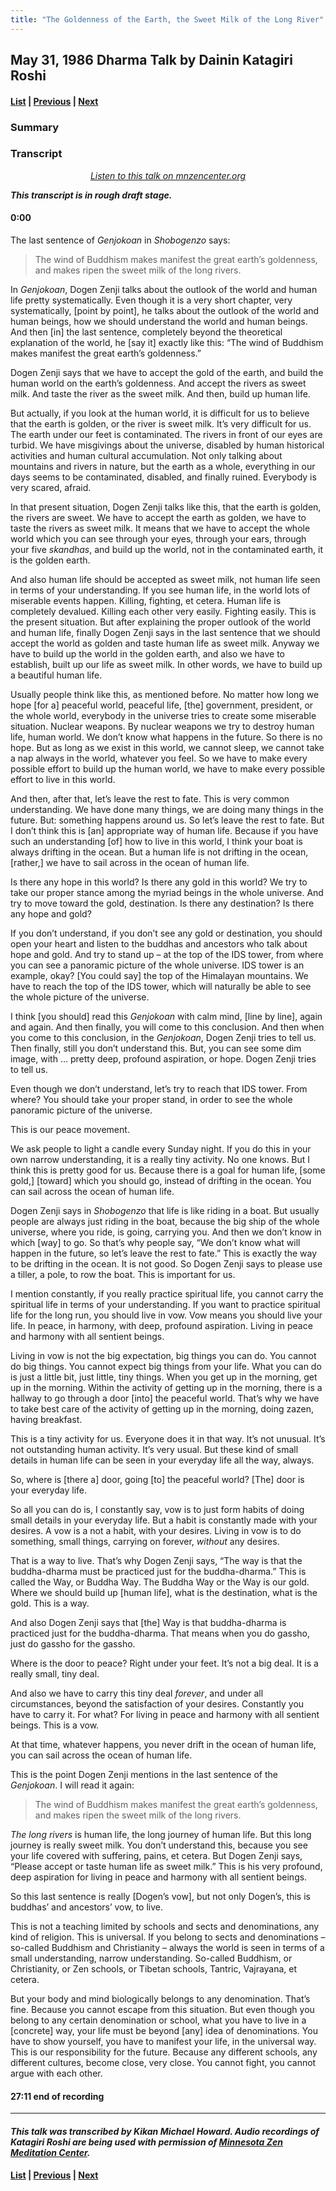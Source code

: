 ```yaml
---
title: "The Goldenness of the Earth, the Sweet Milk of the Long River"
---
```

## May 31, 1986 Dharma Talk by Dainin Katagiri Roshi

#### [List](list#1986) \| [Previous](1986-05-03-Ten-Grave-Prohibitory-Precepts) \| [Next](1986-06-28-Turning-the-Three-Poisons-into-Wheels)

### Summary

### Transcript

<p align="center" style="font-style: italic">
<a href="https://www.mnzencenter.org/the-dainin-katagiri-audio-archive/the-goldenness-of-the-earth-the-sweet-milk-of-the-long-river" target="_blank">Listen to this talk on mnzencenter.org</a>
</p>

***This transcript is in rough draft stage.***


#### 0:00

The last sentence of *Genjokoan* in *Shobogenzo* says:

> The wind of Buddhism makes manifest the great earth’s goldenness, and makes ripen the sweet milk of the long rivers.

In *Genjokoan*, Dogen Zenji talks about the outlook of the world and human life pretty systematically. Even though it is a very short chapter, very systematically, [point by point], he talks about the outlook of the world and human beings, how we should understand the world and human beings. And then [in] the last sentence, completely beyond the theoretical explanation of the world, he [say it] exactly like this: “The wind of Buddhism makes manifest the great earth’s goldenness.”

Dogen Zenji says that we have to accept the gold of the earth, and build the human world on the earth’s goldenness. And accept the rivers as sweet milk. And taste the river as the sweet milk. And then, build up human life. 

But actually, if you look at the human world, it is difficult for us to believe that the earth is golden, or the river is sweet milk. It’s very difficult for us. The earth under our feet is contaminated. The rivers in front of our eyes are turbid. We have misgivings about the universe, disabled by human historical activities and human cultural accumulation. Not only talking about mountains and rivers in nature, but the earth as a whole, everything in our days seems to be contaminated, disabled, and finally ruined. Everybody is very scared, afraid. 

In that present situation, Dogen Zenji talks like this, that the earth is golden, the rivers are sweet. We have to accept the earth as golden, we have to taste the rivers as sweet milk. It means that we have to accept the whole world which you can see through your eyes, through your ears, through your five *skandhas*, and build up the world, not in the contaminated earth, it is the golden earth. 

And also human life should be accepted as sweet milk, not human life seen in terms of your understanding. If you see human life, in the world lots of miserable events happen. Killing, fighting, et cetera. Human life is completely devalued. Killing each other very easily. Fighting easily. This is the present situation. But after explaining the proper outlook of the world and human life, finally Dogen Zenji says in the last sentence that we should accept the world as golden and taste human life as sweet milk. Anyway we have to build up the world in the golden earth, and also we have to establish, built up our life as sweet milk. In other words, we have to build up a beautiful human life. 

Usually people think like this, as mentioned before. No matter how long we hope [for a] peaceful world, peaceful life, [the] government, president, or the whole world, everybody in the universe tries to create some miserable situation. Nuclear weapons. By nuclear weapons we try to destroy human life, human world. We don’t know what happens in the future. So there is no hope. But as long as we exist in this world, we cannot sleep, we cannot take a nap always in the world, whatever you feel. So we have to make every possible effort to build up the human world, we have to make every possible effort to live in this world. 

And then, after that, let’s leave the rest to fate. This is very common understanding. We have done many things, we are doing many things in the future. But: something happens around us. So let’s leave the rest to fate. But I don’t think this is [an] appropriate way of human life. Because if you have such an understanding [of] how to live in this world, I think your boat is always drifting in the ocean. But a human life is not drifting in the ocean, [rather,] we have to sail across in the ocean of human life. 

Is there any hope in this world? Is there any gold in this world? We try to take our proper stance among the myriad beings in the whole universe. And try to move toward the gold, destination. Is there any destination? Is there any hope and gold? 

If you don’t understand, if you don’t see any gold or destination, you should open your heart and listen to the buddhas and ancestors who talk about hope and gold. And try to stand up – at the top of the IDS tower, from where you can see a panoramic picture of the whole universe. IDS tower is an example, okay? [You could say] the top of the Himalayan mountains. We have to reach the top of the IDS tower, which will naturally be able to see the whole picture of the universe. 

I think [you should] read this *Genjokoan* with calm mind, [line by line], again and again. And then finally, you will come to this conclusion. And then when you come to this conclusion, in the *Genjokoan*, Dogen Zenji tries to tell us. Then finally, still you don’t understand this. But, you can see some dim image, with ... pretty deep, profound aspiration, or hope. Dogen Zenji tries to tell us. 

Even though we don’t understand, let’s try to reach that IDS tower. From where? You should take your proper stand, in order to see the whole panoramic picture of the universe. 

This is our peace movement. 

We ask people to light a candle every Sunday night. If you do this in your own narrow understanding, it is a really tiny activity. No one knows. But I think this is pretty good for us. Because there is a goal for human life, [some gold,] \[toward] which you should go, instead of drifting in the ocean. You can sail across the ocean of human life.

Dogen Zenji says in *Shobogenzo* that life is like riding in a boat. But usually people are always just riding in the boat, because the big ship of the whole universe, where you ride, is going, carrying you. And then we don’t know in which [way] to go. So that’s why people say, “We don’t know what will happen in the future, so let’s leave the rest to fate.” This is exactly the way to be drifting in the ocean. It is not good. So Dogen Zenji says to please use a tiller, a pole, to row the boat. This is important for us. 

I mention constantly, if you really practice spiritual life, you cannot carry the spiritual life in terms of your understanding. If you want to practice spiritual life for the long run, you should live in vow. Vow means you should live your life. In peace, in harmony, with deep, profound aspiration. Living in peace and harmony with all sentient beings.

Living in vow is not the big expectation, big things you can do. You cannot do big things. You cannot expect big things from your life. What you can do is just a little bit, just little, tiny things. When you get up in the morning, get up in the morning. Within the activity of getting up in the morning, there is a hallway to go through a door [into] the peaceful world. That’s why we have to take best care of the activity of getting up in the morning, doing zazen, having breakfast. 

This is a tiny activity for us. Everyone does it in that way. It’s not unusual. It’s not outstanding human activity. It’s very usual. But these kind of small details in human life can be seen in your everyday life all the way, always. 

So, where is [there a] door, going [to] the peaceful world? [The] door is your everyday life. 

So all you can do is, I constantly say, vow is to just form habits of doing small details in your everyday life. But a habit is constantly made with your desires. A vow is a not a habit, with your desires. Living in vow is to do something, small things, carrying on forever, *without* any desires. 

That is a way to live. That’s why Dogen Zenji says, “The way is that the buddha-dharma must be practiced just for the buddha-dharma.” This is called the Way, or Buddha Way. The Buddha Way or the Way is our gold. Where we should build up [human life], what is the destination, what is the gold. This is a way. 

And also Dogen Zenji says that [the] Way is that buddha-dharma is practiced just for the buddha-dharma. That means when you do gassho, just do gassho for the gassho. 

Where is the door to peace? Right under your feet. It’s not a big deal. It is a really small, tiny deal. 

And also we have to carry this tiny deal *forever*, and under all circumstances, beyond the satisfaction of your desires. Constantly you have to carry it. For what? For living in peace and harmony with all sentient beings. This is a vow. 

At that time, whatever happens, you never drift in the ocean of human life, you can sail across the ocean of human life. 

This is the point Dogen Zenji mentions in the last sentence of the *Genjokoan*. I will read it again: 

> The wind of Buddhism makes manifest the great earth’s goldenness, and makes ripen the sweet milk of the long rivers.

*The long rivers* is human life, the long journey of human life. But this long journey is really sweet milk. You don’t understand this, because you see your life covered with suffering, pains, et cetera. But Dogen Zenji says, “Please accept or taste human life as sweet milk.” This is his very profound, deep aspiration for living in peace and harmony with all sentient beings.

So this last sentence is really [Dogen’s vow], but not only Dogen’s, this is buddhas’ and ancestors’ vow, to live.

This is not a teaching limited by schools and sects and denominations, any kind of religion. This is universal. If you belong to sects and denominations – so-called Buddhism and Christianity – always the world is seen in terms of a small understanding, narrow understanding. So-called Buddhism, or Christianity, or Zen schools, or Tibetan schools, Tantric, Vajrayana, et cetera. 

But your body and mind biologically belongs to any denomination. That’s fine. Because you cannot escape from this situation. But even though you belong to any certain denomination or school, what you have to live in a [concrete] way, your life must be beyond [any] idea of denominations. You have to show yourself, you have to manifest your life, in the universal way. This is our responsibility for the future. Because any different schools, any different cultures, become close, very close. You cannot fight, you cannot argue with each other. 

#### 27:11 end of recording

---

#### *This talk was transcribed by Kikan Michael Howard. Audio recordings of Katagiri Roshi are being used with permission of [Minnesota Zen Meditation Center](https://www.mnzencenter.org/katagiri-project.html).*

#### [List](list#1986) \| [Previous](1986-05-03-Ten-Grave-Prohibitory-Precepts) \| [Next](1986-06-28-Turning-the-Three-Poisons-into-Wheels)
